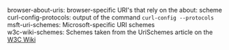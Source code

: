 browser-about-uris: browser-specific URI's that rely on the about: scheme  
curl-config-protocols: output of the command `curl-config --protocols`  
msft-uri-schemes: Microsoft-specific URI schemes  
w3c-wiki-schemes: Schemes taken from the UriSchemes article on the [W3C Wiki](https://www.w3.org/wiki/Main_Page)  
